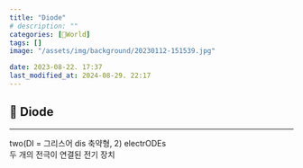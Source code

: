 ```yaml
---
title: "Diode"
# description: ""
categories: [📀World]
tags: []
image: "/assets/img/background/20230112-151539.jpg"

date: 2023-08-22. 17:37
last_modified_at: 2024-08-29. 22:17
---
```


## 📀 Diode

---

two(DI = 그리스어 dis 축약형, 2) electrODEs  
두 개의 전극이 연결된 전기 장치  
